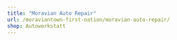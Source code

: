 ```yaml
---
title: "Moravian Auto Repair"
url: /moraviantown-first-nation/moravian-auto-repair/
shop: Autowerkstatt
---
```

